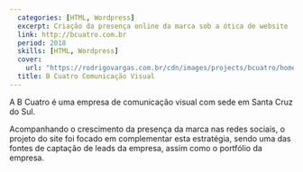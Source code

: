 ```yaml
---
  categories: [HTML, Wordpress]
  excerpt: Criação da presença online da marca sob a ótica de website
  link: http://bcuatro.com.br
  period: 2018
  skills: [HTML, Wordpress]
  cover:
    url: "https://rodrigovargas.com.br/cdn/images/projects/bcuatro/home.png"
  title: B Cuatro Comunicação Visual
---
```


A B Cuatro é uma empresa de comunicação visual com sede em Santa Cruz do Sul.

Acompanhando o crescimento da presença da marca nas redes sociais, o projeto do site foi focado em complementar esta estratégia, sendo uma das fontes de captação de leads da empresa, assim como o portfólio da empresa.
